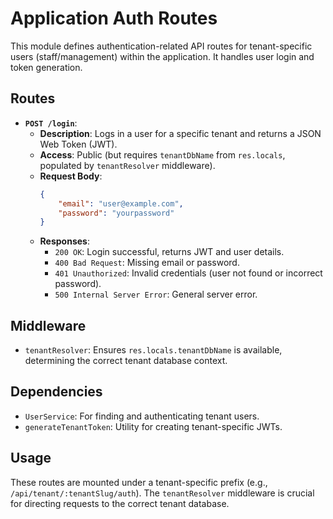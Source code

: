 # Application Auth Routes

This module defines authentication-related API routes for tenant-specific users (staff/management) within the application. It handles user login and token generation.

## Routes

*   **`POST /login`**:
    *   **Description**: Logs in a user for a specific tenant and returns a JSON Web Token (JWT).
    *   **Access**: Public (but requires `tenantDbName` from `res.locals`, populated by `tenantResolver` middleware).
    *   **Request Body**: 
        ```json
        {
            "email": "user@example.com",
            "password": "yourpassword"
        }
        ```
    *   **Responses**:
        *   `200 OK`: Login successful, returns JWT and user details.
        *   `400 Bad Request`: Missing email or password.
        *   `401 Unauthorized`: Invalid credentials (user not found or incorrect password).
        *   `500 Internal Server Error`: General server error.

## Middleware

*   `tenantResolver`: Ensures `res.locals.tenantDbName` is available, determining the correct tenant database context.

## Dependencies

*   `UserService`: For finding and authenticating tenant users.
*   `generateTenantToken`: Utility for creating tenant-specific JWTs.

## Usage

These routes are mounted under a tenant-specific prefix (e.g., `/api/tenant/:tenantSlug/auth`). The `tenantResolver` middleware is crucial for directing requests to the correct tenant database.
